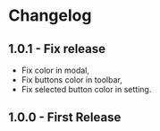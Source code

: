 # Changelog

## 1.0.1 - Fix release

 - Fix color in modal,
 - Fix buttons color in toolbar,
 - Fix selected button color in setting.

## 1.0.0 - First Release
